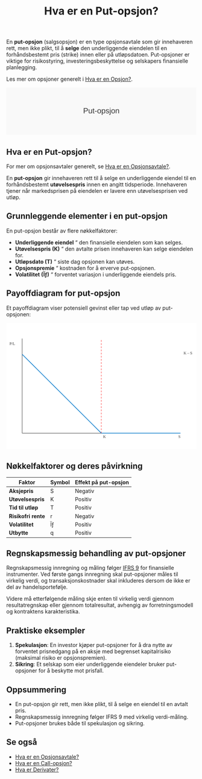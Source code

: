 ﻿---
title: "Hva er en Put-opsjon?"
seoTitle: "Hva er en Put-opsjon?"
description: 'En **put-opsjon** (salgsopsjon) er en type opsjonsavtale som gir innehaveren rett, men ikke plikt, til å **selge** den underliggende eiendelen til en forhånds...'
---

En **put-opsjon** (salgsopsjon) er en type opsjonsavtale som gir innehaveren rett, men ikke plikt, til å **selge** den underliggende eiendelen til en forhåndsbestemt pris (strike) innen eller på utløpsdatoen. Put-opsjoner er viktige for risikostyring, investeringsbeskyttelse og selskapers finansielle planlegging.

Les mer om opsjoner generelt i [Hva er en Opsjon?](/blogs/regnskap/opsjon "Hva er en Opsjon?").

![Illustrasjon av konseptet put-opsjon](put-opsjon-image.svg)

## Hva er en Put-opsjon?

For mer om opsjonsavtaler generelt, se [Hva er en Opsjonsavtale?](/blogs/regnskap/hva-er-opsjonsavtale "Hva er en Opsjonsavtale?").

En **put-opsjon** gir innehaveren rett til å selge en underliggende eiendel til en forhåndsbestemt **utøvelsespris** innen en angitt tidsperiode. Innehaveren tjener når markedsprisen på eiendelen er lavere enn utøvelsesprisen ved utløp.

## Grunnleggende elementer i en put-opsjon

En put-opsjon består av flere nøkkelfaktorer:

* **Underliggende eiendel** “ den finansielle eiendelen som kan selges.
* **Utøvelsespris (K)** “ den avtalte prisen innehaveren kan selge eiendelen for.
* **Utløpsdato (T)** “ siste dag opsjonen kan utøves.
* **Opsjonspremie** “ kostnaden for å erverve put-opsjonen.
* **Volatilitet (Ïƒ)** “ forventet variasjon i underliggende eiendels pris.

## Payoffdiagram for put-opsjon

Et payoffdiagram viser potensiell gevinst eller tap ved utløp av put-opsjonen:

![Payoffdiagram for put-opsjon](put-opsjon-payoff.svg)

## Nøkkelfaktorer og deres påvirkning

| Faktor                | Symbol | Effekt på put-opsjon  |
|------------------------|--------|-----------------------|
| **Aksjepris**          | S      | Negativ               |
| **Utøvelsespris**      | K      | Positiv               |
| **Tid til utløp**      | T      | Positiv               |
| **Risikofri rente**    | r      | Negativ               |
| **Volatilitet**        | Ïƒ      | Positiv               |
| **Utbytte**            | q      | Positiv               |

## Regnskapsmessig behandling av put-opsjoner

Regnskapsmessig innregning og måling følger [IFRS 9](/blogs/regnskap/hva-er-ifrs "Hva er IFRS?") for finansielle instrumenter. Ved første gangs innregning skal put-opsjoner måles til virkelig verdi, og transaksjonskostnader skal inkluderes dersom de ikke er del av handelsportefølje.

Videre må etterfølgende måling skje enten til virkelig verdi gjennom resultatregnskap eller gjennom totalresultat, avhengig av forretningsmodell og kontraktens karakteristika.

## Praktiske eksempler

1. **Spekulasjon**: En investor kjøper put-opsjoner for å dra nytte av forventet prisnedgang på en aksje med begrenset kapitalrisiko (maksimal risiko er opsjonspremien).
2. **Sikring**: Et selskap som eier underliggende eiendeler bruker put-opsjoner for å beskytte mot prisfall.

## Oppsummering

* En put-opsjon gir rett, men ikke plikt, til å selge en eiendel til en avtalt pris.
* Regnskapsmessig innregning følger IFRS 9 med virkelig verdi-måling.
* Put-opsjoner brukes både til spekulasjon og sikring.

## Se også

* [Hva er en Opsjonsavtale?](/blogs/regnskap/hva-er-opsjonsavtale "Hva er en Opsjonsavtale? Komplett Guide til Opsjoner i Regnskap")
* [Hva er en Call-opsjon?](/blogs/regnskap/call-opsjon "Hva er en Call-opsjon? En Guide til Kjøpsopsjoner i Regnskap")
* [Hva er Derivater?](/blogs/regnskap/derivater "Hva er Derivater? En Guide til Derivater i Regnskap")










